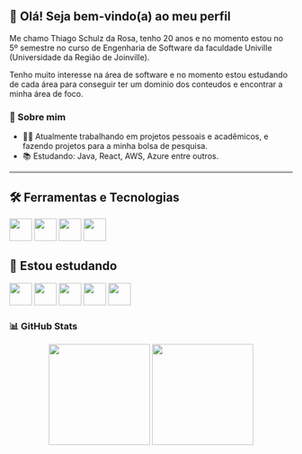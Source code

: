 ## 👋 Olá! Seja bem-vindo(a) ao meu perfil

Me chamo Thiago Schulz da Rosa, tenho 20 anos e no momento estou no 5º semestre no curso de Engenharia de Software da faculdade Univille (Universidade da Região de Joinville).

Tenho muito interesse na área de software e no momento estou estudando de cada área para conseguir ter um dominio dos conteudos e encontrar a minha área de foco.

### 💬 Sobre mim
- 🏃‍♂️ Atualmente trabalhando em projetos pessoais e acadêmicos, e fazendo projetos para a minha bolsa de pesquisa.
- 📚 Estudando: Java, React, AWS, Azure entre outros.

---

## 🛠️ Ferramentas e Tecnologias
<p align="left">
  <img height="40" src="https://cdn.jsdelivr.net/gh/devicons/devicon/icons/figma/figma-original.svg" />
  <img height="40" src="https://cdn.jsdelivr.net/gh/devicons/devicon/icons/git/git-original.svg" />
  <img height="40" src="https://cdn.jsdelivr.net/gh/devicons/devicon/icons/arduino/arduino-original.svg" />
  <img height="40" src="https://cdn.jsdelivr.net/gh/devicons/devicon/icons/python/python-original.svg" />
</p>

## 📖 Estou estudando
<p align="left">
  <img height="40" src="https://cdn.jsdelivr.net/gh/devicons/devicon/icons/azure/azure-original.svg" />
  <img height="40" src="https://cdn.jsdelivr.net/gh/devicons/devicon/icons/amazonwebservices/amazonwebservices-original-wordmark.svg" />
  <img height="40" src="https://cdn.jsdelivr.net/gh/devicons/devicon/icons/java/java-original.svg" />
  <img height="40" src="https://cdn.jsdelivr.net/gh/devicons/devicon/icons/javascript/javascript-original.svg" />
  <img height="40" src="https://cdn.jsdelivr.net/gh/devicons/devicon/icons/react/react-original.svg" />
</p>

### 📊 GitHub Stats
<div align="center">
  <img height="180em" src="https://github-readme-stats.vercel.app/api/top-langs/?username=ThiagoSchulzRs&layout=compact&langs_count=7&theme=dracula"/>
  <img height="180em" src="https://github-readme-stats.vercel.app/api?username=ThiagoSchulzRs&show_icons=true&theme=dracula&include_all_commits=true&count_private=true"/>
</div>
